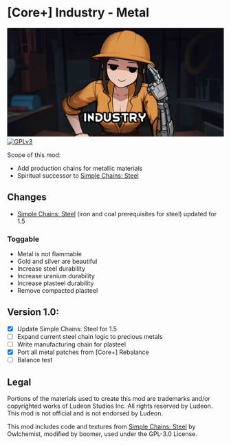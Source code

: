 <!--[![GPLv3][badge-license]](https://www.gnu.org/licenses/gpl-3.0) -->
[badge-license]: https://img.shields.io/badge/License-GPLv3-lightgray
<!--![Supports Royalty][badge-dlc-royalty] supports Royalty DLC-->
[badge-dlc-royalty]: https://img.shields.io/badge/DLC-Royalty-gold
<!--![Supports Ideology][badge-dlc-ideology] supports Ideology DLC-->
[badge-dlc-ideology]: https://img.shields.io/badge/DLC-Ideology-indianred
<!--![Supports Biotech][badge-dlc-biotech] supports Biotech DLC-->
[badge-dlc-biotech]: https://img.shields.io/badge/DLC-Biotech-mediumturquoise
<!--![Supports Anomaly][badge-dlc-anomaly] supports Anomaly DLC-->
[badge-dlc-anomaly]: https://img.shields.io/badge/DLC-Anomaly-darkseagreen

# [Core+] Industry - Metal
![](About/Preview.png)\
[![GPLv3][badge-license]](https://www.gnu.org/licenses/gpl-3.0)

Scope of this mod:
- Add production chains for metallic materials
- Spiritual successor to [Simple Chains: Steel](https://steamcommunity.com/sharedfiles/filedetails/?id=1702668415)

## Changes
- [Simple Chains: Steel](https://steamcommunity.com/sharedfiles/filedetails/?id=1702668415) (iron and coal prerequisites for steel) updated for 1.5

### Toggable
- Metal is not flammable
- Gold and silver are beautiful
- Increase steel durability
- Increase uranium durability
- Increase plasteel durability
- Remove compacted plasteel

## Version 1.0:
- [x] Update Simple Chains: Steel for 1.5
- [ ] Expand current steel chain logic to precious metals
- [ ] Write manufacturing chain for plasteel
- [x] Port all metal patches from [Core+] Rebalance
- [ ] Balance test

## Legal
Portions of the materials used to create this mod are trademarks and/or copyrighted works of Ludeon Studios Inc. All rights reserved by Ludeon. This mod is not official and is not endorsed by Ludeon.

This mod includes code and textures from [Simple Chains: Steel](https://github.com/Owlchemist/simple-chains-steel) by Owlchemist, modified by boomer, used under the GPL-3.0 License.